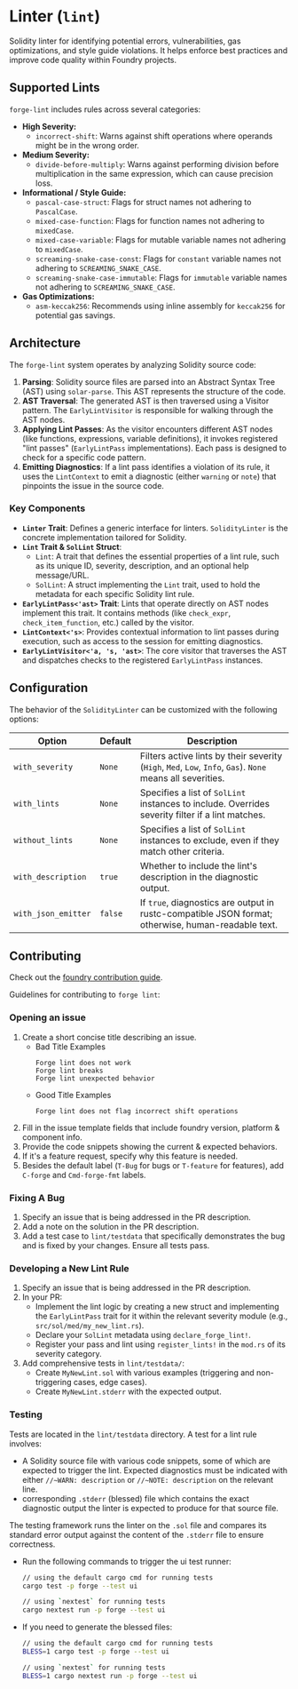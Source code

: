 # Linter (`lint`)

Solidity linter for identifying potential errors, vulnerabilities, gas optimizations, and style guide violations.
It helps enforce best practices and improve code quality within Foundry projects.

## Supported Lints

`forge-lint` includes rules across several categories:

*   **High Severity:**
    *   `incorrect-shift`: Warns against shift operations where operands might be in the wrong order.
*   **Medium Severity:**
    *   `divide-before-multiply`: Warns against performing division before multiplication in the same expression, which can cause precision loss.
*   **Informational / Style Guide:**
    *   `pascal-case-struct`: Flags for struct names not adhering to `PascalCase`.
    *   `mixed-case-function`: Flags for function names not adhering to `mixedCase`.
    *   `mixed-case-variable`: Flags for mutable variable names not adhering to `mixedCase`.
    *   `screaming-snake-case-const`: Flags for `constant` variable names not adhering to `SCREAMING_SNAKE_CASE`.
    *   `screaming-snake-case-immutable`: Flags for `immutable` variable names not adhering to `SCREAMING_SNAKE_CASE`.
*   **Gas Optimizations:**
    *   `asm-keccak256`: Recommends using inline assembly for `keccak256` for potential gas savings.

## Architecture

The `forge-lint` system operates by analyzing Solidity source code:

1.  **Parsing**: Solidity source files are parsed into an Abstract Syntax Tree (AST) using `solar-parse`. This AST represents the structure of the code.
2.  **AST Traversal**: The generated AST is then traversed using a Visitor pattern. The `EarlyLintVisitor` is responsible for walking through the AST nodes.
3.  **Applying Lint Passes**: As the visitor encounters different AST nodes (like functions, expressions, variable definitions), it invokes registered "lint passes" (`EarlyLintPass` implementations). Each pass is designed to check for a specific code pattern.
4.  **Emitting Diagnostics**: If a lint pass identifies a violation of its rule, it uses the `LintContext` to emit a diagnostic (either `warning` or `note`) that pinpoints the issue in the source code.

### Key Components

*   **`Linter` Trait**: Defines a generic interface for linters. `SolidityLinter` is the concrete implementation tailored for Solidity.
*   **`Lint` Trait & `SolLint` Struct**:
    *   `Lint`: A trait that defines the essential properties of a lint rule, such as its unique ID, severity, description, and an optional help message/URL.
    *   `SolLint`: A struct implementing the `Lint` trait, used to hold the metadata for each specific Solidity lint rule.
*   **`EarlyLintPass<'ast>` Trait**: Lints that operate directly on AST nodes implement this trait. It contains methods (like `check_expr`, `check_item_function`, etc.) called by the visitor.
*   **`LintContext<'s>`**: Provides contextual information to lint passes during execution, such as access to the session for emitting diagnostics.
*   **`EarlyLintVisitor<'a, 's, 'ast>`**: The core visitor that traverses the AST and dispatches checks to the registered `EarlyLintPass` instances.

## Configuration

The behavior of the `SolidityLinter` can be customized with the following options:

| Option              | Default | Description                                                                                                |
|---------------------|---------|------------------------------------------------------------------------------------------------------------|
| `with_severity`     | `None`  | Filters active lints by their severity (`High`, `Med`, `Low`, `Info`, `Gas`). `None` means all severities. |
| `with_lints`        | `None`  | Specifies a list of `SolLint` instances to include. Overrides severity filter if a lint matches.           |
| `without_lints`     | `None`  | Specifies a list of `SolLint` instances to exclude, even if they match other criteria.                     |
| `with_description`  | `true`  | Whether to include the lint's description in the diagnostic output.                                        |
| `with_json_emitter` | `false` | If `true`, diagnostics are output in rustc-compatible JSON format; otherwise, human-readable text.         |

## Contributing

Check out the [foundry contribution guide](https://github.com/foundry-rs/foundry/blob/master/CONTRIBUTING.md).

Guidelines for contributing to `forge lint`:

### Opening an issue

1. Create a short concise title describing an issue.
    - Bad Title Examples
        ```text
        Forge lint does not work
        Forge lint breaks
        Forge lint unexpected behavior
        ```
    - Good Title Examples
        ```text
        Forge lint does not flag incorrect shift operations
        ```
2. Fill in the issue template fields that include foundry version, platform & component info.
3. Provide the code snippets showing the current & expected behaviors.
4. If it's a feature request, specify why this feature is needed.
5. Besides the default label (`T-Bug` for bugs or `T-feature` for features), add `C-forge` and `Cmd-forge-fmt` labels.

### Fixing A Bug

1. Specify an issue that is being addressed in the PR description.
2. Add a note on the solution in the PR description.
3.  Add a test case to `lint/testdata` that specifically demonstrates the bug and is fixed by your changes. Ensure all tests pass.

### Developing a New Lint Rule

1. Specify an issue that is being addressed in the PR description.
2. In your PR:
    *   Implement the lint logic by creating a new struct and implementing the `EarlyLintPass` trait for it within the relevant severity module (e.g., `src/sol/med/my_new_lint.rs`).
    *   Declare your `SolLint` metadata using `declare_forge_lint!`.
    *   Register your pass and lint using `register_lints!` in the `mod.rs` of its severity category.
3. Add comprehensive tests in `lint/testdata/`:
    *   Create `MyNewLint.sol` with various examples (triggering and non-triggering cases, edge cases).
    *   Create `MyNewLint.stderr` with the expected output.

### Testing

Tests are located in the `lint/testdata` directory. A test for a lint rule involves:

 - A Solidity source file with various code snippets, some of which are expected to trigger the lint. Expected diagnostics must be indicated with either `//~WARN: description` or `//~NOTE: description` on the relevant line.
 - corresponding `.stderr` (blessed) file which contains the exact diagnostic output the linter is expected to produce for that source file.

The testing framework runs the linter on the `.sol` file and compares its standard error output against the content of the `.stderr` file to ensure correctness.

- Run the following commands to trigger the ui test runner:
  ```sh
  // using the default cargo cmd for running tests
  cargo test -p forge --test ui

  // using `nextest` for running tests
  cargo nextest run -p forge --test ui
  ```

- If you need to generate the blessed files:
  ```sh
  // using the default cargo cmd for running tests
  BLESS=1 cargo test -p forge --test ui

  // using `nextest` for running tests
  BLESS=1 cargo nextest run -p forge --test ui
  ```

